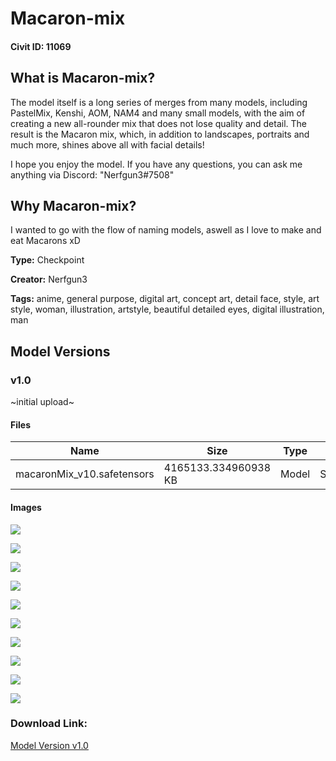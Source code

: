 # Macaron-mix

#### Civit ID: 11069

<h2><strong>What is Macaron-mix? </strong></h2><p>The model itself is a long series of merges from many models, including PastelMix, Kenshi, AOM, NAM4 and many small models, with the aim of creating a new all-rounder mix that does not lose quality and detail. The result is the Macaron mix, which, in addition to landscapes, portraits and much more, shines above all with facial details!</p><p>I hope you enjoy the model. If you have any questions, you can ask me anything via Discord: "Nerfgun3#7508"</p><p></p><h2>Why Macaron-mix?</h2><p>I wanted to go with the flow of naming models, aswell as I love to make and eat Macarons xD</p>

**Type:** Checkpoint

**Creator:** Nerfgun3

**Tags:** anime, general purpose, digital art, concept art, detail face, style, art style, woman, illustration, artstyle, beautiful detailed eyes, digital illustration, man

## Model Versions

### v1.0

<p>~initial upload~</p>

#### Files

| Name | Size | Type | Format | Download Url | AutoV1 | AutoV2 | SHA256 | CRC32 | BLAKE3 |
| --- | --- | --- | --- | --- | --- | --- | --- | --- | --- |
| macaronMix_v10.safetensors | 4165133.334960938 KB | Model | SafeTensor | https://civitai.com/api/download/models/13112 | BA3510D4 | 0B9C8FD3A8 | 0B9C8FD3A8703C7382C2BCCA1CD8C2A6F2CA330149961B9B62D06D028F931D80 | 6688E557 | FF4394BC3C79B4A3A96E57FBC114D26E0B045E39A20521DB8F3DD5509F1F5B89 |

#### Images

<p><img src="https://image.civitai.com/xG1nkqKTMzGDvpLrqFT7WA/b4f43f62-9243-494f-7f97-63b8d9be4200/width=450/126544.jpeg" /></p>

<p><img src="https://image.civitai.com/xG1nkqKTMzGDvpLrqFT7WA/5adda43e-7e67-4277-e49f-6ac3adb61f00/width=450/126563.jpeg" /></p>

<p><img src="https://image.civitai.com/xG1nkqKTMzGDvpLrqFT7WA/0dc6366b-dd5c-4614-3c60-4d9bf384c600/width=450/126562.jpeg" /></p>

<p><img src="https://image.civitai.com/xG1nkqKTMzGDvpLrqFT7WA/a0680745-ad19-4541-4af6-3a38bde3b500/width=450/126561.jpeg" /></p>

<p><img src="https://image.civitai.com/xG1nkqKTMzGDvpLrqFT7WA/ebbe34eb-cf6b-4f83-019e-26d3f9332f00/width=450/126560.jpeg" /></p>

<p><img src="https://image.civitai.com/xG1nkqKTMzGDvpLrqFT7WA/aaa145f4-a058-4d9a-57ff-02cc6d39fb00/width=450/126559.jpeg" /></p>

<p><img src="https://image.civitai.com/xG1nkqKTMzGDvpLrqFT7WA/a840daf5-a44b-49f2-5e82-11c2ed383700/width=450/126558.jpeg" /></p>

<p><img src="https://image.civitai.com/xG1nkqKTMzGDvpLrqFT7WA/abfbb0df-5b5c-4e2e-e35f-acf24bca7300/width=450/126557.jpeg" /></p>

<p><img src="https://image.civitai.com/xG1nkqKTMzGDvpLrqFT7WA/2bef6840-9efc-4d68-4dc6-591ebd8ca000/width=450/126556.jpeg" /></p>

<p><img src="https://image.civitai.com/xG1nkqKTMzGDvpLrqFT7WA/068769cb-25f9-42a2-4558-5fc18ee24c00/width=450/126555.jpeg" /></p>

### Download Link:

[Model Version v1.0](https://civitai.com/api/download/models/13112)

